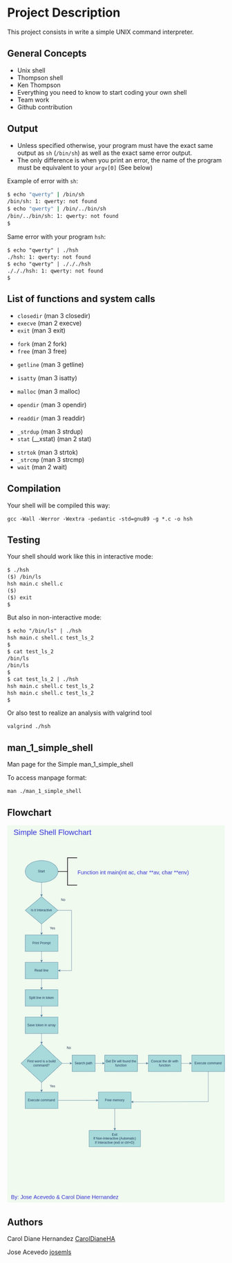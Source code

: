 # Project Description

This project consists in write a simple UNIX command interpreter.

## General Concepts

* Unix shell
* Thompson shell
* Ken Thompson
* Everything you need to know to start coding your own shell
* Team work
* Github contribution

## Output

* Unless specified otherwise, your program must have the exact same output as `sh` (`/bin/sh`) as well as the exact same error output.
* The only difference is when you print an error, the name of the program must be equivalent to your `argv[0]` (See below)

Example of error with `sh`:
```sh
$ echo "qwerty" | /bin/sh
/bin/sh: 1: qwerty: not found
$ echo "qwerty" | /bin/../bin/sh
/bin/../bin/sh: 1: qwerty: not found
$
```

Same error with your program `hsh`:
```hsh
$ echo "qwerty" | ./hsh
./hsh: 1: qwerty: not found
$ echo "qwerty" | ./././hsh
./././hsh: 1: qwerty: not found
$
```

## List of functions and system calls

<!-- * `access` (man 2 access) -->
<!-- * `chdir` (man 2 chdir) -->
<!-- * `close` (man 2 close) -->
* `closedir` (man 3 closedir)
* `execve` (man 2 execve)
* `exit` (man 3 exit)
<!-- * `_exit` (man 2 _exit) -->
<!-- * `fflush` (man 3 fflush) -->
* `fork` (man 2 fork)
* `free` (man 3 free)
<!-- * `getcwd` (man 3 getcwd) -->
* `getline` (man 3 getline)
<!-- * `getpid` (man 2 getpid) -->
* `isatty` (man 3 isatty)
<!-- * `kill` (man 2 kill) -->
* `malloc` (man 3 malloc)
<!-- * `open` (man 2 open) -->
* `opendir` (man 3 opendir)
<!-- * `perror` (man 3 perror) -->
<!-- * `read` (man 2 read) -->
* `readdir` (man 3 readdir)
<!-- * `signal` (man 2 signal) -->
* `_strdup` (man 3 strdup)
* `stat` (__xstat) (man 2 stat)
<!-- * `lstat` (__lxstat) (man 2 lstat) -->
<!-- * `fstat` (__fxstat) (man 2 fstat) -->
* `strtok` (man 3 strtok)
* `_strcmp` (man 3 strcmp)
* `wait` (man 2 wait)
<!-- * `waitpid` (man 2 waitpid) -->
<!-- * `wait3` (man 2 wait3) -->
<!-- * `wait4` (man 2 wait4) -->
<!-- * `write` (man 2 write) -->

## Compilation

Your shell will be compiled this way:
```hsh
gcc -Wall -Werror -Wextra -pedantic -std=gnu89 -g *.c -o hsh
```

## Testing

Your shell should work like this in interactive mode:
```hsh
$ ./hsh
($) /bin/ls
hsh main.c shell.c
($)
($) exit
$
```

But also in non-interactive mode:
```hsh
$ echo "/bin/ls" | ./hsh
hsh main.c shell.c test_ls_2
$
$ cat test_ls_2
/bin/ls
/bin/ls
$
$ cat test_ls_2 | ./hsh
hsh main.c shell.c test_ls_2
hsh main.c shell.c test_ls_2
$
```

Or also test to realize an analysis with valgrind tool
```
valgrind ./hsh
```

## man_1_simple_shell

Man page for the Simple man_1_simple_shell

To access manpage format:
```
man ./man_1_simple_shell
```

## Flowchart
![flowchart](https://github.com/CarolDianeHA/holbertonschool-simple_shell/blob/caroldiane/Images/Simple%20Shell%20Diagram.jpg)
## Authors

Carol Diane Hernandez [CarolDianeHA](https://github.com/CarolDianeHA)

Jose Acevedo [josemls](https://github.com/josemls)